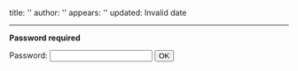 title: ''
author: ''
appears: ''
updated: Invalid date

---

**Password required**

<form name="authform" action="/pmwiki.php/Teaching/CPSC481F2014Readings" method="post">

Password: <input type="password" name="authpw" class="inputbox">
<input type="submit" value="OK" class="inputbutton">

</form>
<script language="javascript" type="text/javascript"><!--
    try { document.authform.authid.focus(); }
    catch(e) { document.authform.authpw.focus(); } //--></script>
